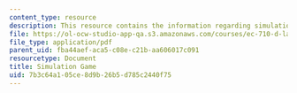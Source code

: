 ```yaml
---
content_type: resource
description: This resource contains the information regarding simulation game.
file: https://ol-ocw-studio-app-qa.s3.amazonaws.com/courses/ec-710-d-lab-medical-technologies-for-the-developing-world-spring-2010/7b3c64a105ce8d9b26b5d785c2440f75_MITEC_710S10_simlgame.pdf
file_type: application/pdf
parent_uid: fba44aef-aca5-c08e-c21b-aa606017c091
resourcetype: Document
title: Simulation Game
uid: 7b3c64a1-05ce-8d9b-26b5-d785c2440f75
---
```

